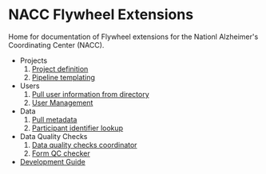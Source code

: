 # NACC Flywheel Extensions

Home for documentation of Flywheel extensions for the Nationl Alzheimer's Coordinating Center (NACC).

- Projects
    1. [Project definition](project_management/)
    2. [Pipeline templating](push_template/)
- Users
    1. [Pull user information from directory](pull_directory/)
    2. [User Management](user_management/)
- Data
    1. [Pull metadata](pull_metadata/)
    2. [Participant identifier lookup](identifier-lookup/)
- Data Quality Checks
    1. [Data quality checks coordinator](form_qc_coordinator/)
    2. [Form QC checker](form-qc-checker/)
- [Development Guide](development/)
